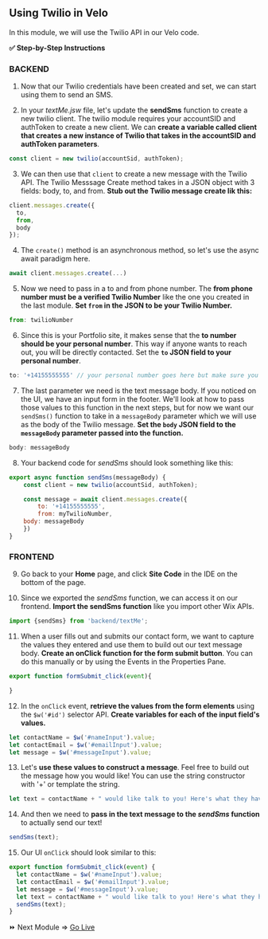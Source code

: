 ## Using Twilio in Velo

In this module, we will use the Twilio API in our Velo code.

**:white_check_mark: Step-by-Step Instructions**
### BACKEND

1. Now that our Twilio credentials have been created and set, we can start using them to send an SMS.

2. In your _textMe.jsw_ file, let's update the **sendSms** function to create a new twilio client. The twilio module requires your accountSID and authToken to create a new client. We can **create a variable called client that creates a new instance of Twilio that takes in the accountSID and authToken parameters**.
```javascript
const client = new twilio(accountSid, authToken);
```

3. We can then use that `client` to create a new message with the Twilio API. The Twilio Messsage Create method takes in a JSON object with 3 fields: body, to, and from. **Stub out the Twilio message create lik this:**
```javascript
client.messages.create({
  to,
  from,
  body
});
```

4. The `create()` method is an asynchronous method, so let's use the async await paradigm here.
```javascript
await client.messages.create(...)
```

5. Now we need to pass in a to and from phone number. The **from phone number must be a verified Twilio Number** like the one you created in the last module. **Set `from` in the JSON to be your Twilio Number.**
```javascript
from: twilioNumber
```

6. Since this is your Portfolio site, it makes sense that the **to number should be your personal number**. This way if anyone wants to reach out, you will be directly contacted. Set the **`to` JSON field to your personal number**.
```javascript
to: '+14155555555' // your personal number goes here but make sure you include the Country Code like +1
```

7. The last parameter we need is the text message body. If you noticed on the UI, we have an input form in the footer. We'll look at how to pass those values to this function in the next steps, but for now we want our `sendSms()` function to take in a `messageBody` parameter which we will use as the body of the Twilio message. **Set the `body` JSON field to the `messageBody` parameter passed into the function.**
```javascript
body: messageBody
```

8. Your backend code for _sendSms_ should look something like this:
```javascript
export async function sendSms(messageBody) {
	const client = new twilio(accountSid, authToken);

	const message = await client.messages.create({
		to: '+14155555555',
		from: myTwilioNumber,
    body: messageBody
	})
}
```
### FRONTEND

9. Go back to your **Home** page, and click **Site Code** in the IDE on the bottom of the page.

10. Since we exported the _sendSms_ function, we can access it on our frontend. **Import the sendSms function** like you import other Wix APIs.
```javascript
import {sendSms} from 'backend/textMe';
```

11. When a user fills out and submits our contact form, we want to capture the values they entered and use them to build out our text message body. **Create an onClick function for the form submit button**. You can do this manually or by using the Events in the Properties Pane.
```javascript
export function formSubmit_click(event){

}
```

12. In the `onClick` event, **retrieve the values from the form elements** using the `$w('#id')` selector API. **Create variables for each of the input field's values.**
```javascript
let contactName = $w('#nameInput').value;
let contactEmail = $w('#emailInput').value;
let message = $w('#messageInput').value;
```

13. Let's **use these values to construct a message**. Feel free to build out the message how you would like! You can use the string constructor with '+' or template the string.
```javascript
let text = contactName + " would like talk to you! Here's what they have to say: " + message + " - Reply to them at " + contactEmail;
```

14. And then we need to **pass in the text message to the _sendSms_ function** to actually send our text!
```javascript
sendSms(text);
```

15. Our UI `onClick` should look similar to this:
```javascript
export function formSubmit_click(event) {
  let contactName = $w('#nameInput').value;
  let contactEmail = $w('#emailInput').value;
  let message = $w('#messageInput').value;
  let text = contactName + " would like talk to you! Here's what they have to say: " + message + " - Reply to them at " + contactEmail;
  sendSms(text);
}
```


:fast_forward: Next Module => [Go Live](PRODUCTION.md)  
